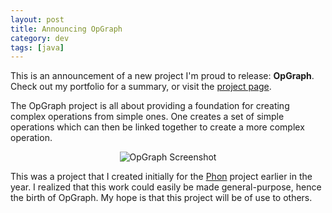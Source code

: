 ```yaml
---           
layout: post
title: Announcing OpGraph
category: dev
tags: [java]
---
```

This is an announcement of a new project I'm proud to release: __OpGraph__.
Check out my portfolio for a summary, or visit the [project page](http://thegedge.github.com/opgraph).

The OpGraph project is all about providing a foundation for creating complex
operations from simple ones. One creates a set of simple operations which can
then be linked together to create a more complex operation.

<p style="text-align: center;">
<img src="{{ site.production_url }}/assets/img/portfolio/opgraph/opgraph.png" alt="OpGraph Screenshot"/>
</p>

This was a project that I created initially for the [Phon](http://phon.ling.mun.ca)
project earlier in the year. I realized that this work could easily be made
general-purpose, hence the birth of OpGraph. My hope is that this project will
be of use to others.
